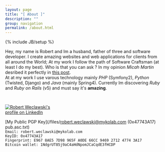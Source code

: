 ```yaml
---
layout: page
title: "[ About ]"
description: ""
group: navigation
permalink: /about.html
---
```

{% include JB/setup %}

Hey, my name is Robert and Im a husband, father of three and software developer.
I create amazing websites and web applications for clients from all around the World;
At my work I follow the path of Software Craftsman (at least I do my best). Who is that you can ask ?
In my opinion _Micah Martin_ desribed it perfectly in [this post](http://blog.8thlight.com/micah-martin/2008/09/21/definition-of-software-craftsman.html).     
At at my work I use varous technology mainly _PHP_ (Symfony2), _Python_ (Twisted, Django) and _Java_ (mainly Spring4).
Currently Im discovering _Ruby_ and _Ruby on Rails_ (v5) and must say it's **amazing**.

<div class="github-card" data-github="robertwe" data-width="400" data-height="150"></div>
<script src="http://lab.lepture.com/github-cards/widget.js"></script>
<br />
<p style="width: 160px;">
    <a href="https://www.linkedin.com/in/robertweclawski">
        <img src="https://static.licdn.com/scds/common/u/img/webpromo/btn_viewmy_160x33.png" alt="Robert Weclawski's profile on LinkedIn" title="">
    </a>
</p>

[My Public PGP Key](/files/robert.weclawski@mykolab.com (0x47743A17) pub.asc.txt)    
`Email: robert.weclawski@mykolab.com`     
`KeyID: 0x47743A17`    
`Fingerprint: E967 8AE5 7D98 965F A0DE 66CC 9469 2712 4774 3A17`    
`Bitcoin wallet: 1NdgrUT85j9aC4aHdNpomJCaCqdE3fHCDP`
